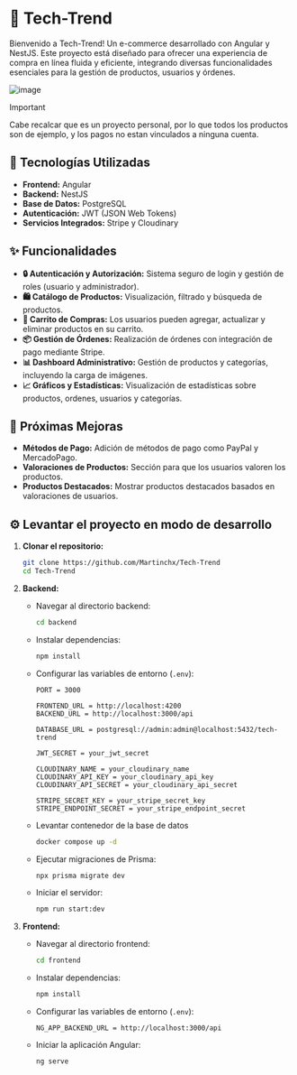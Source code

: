 # 🛒 Tech-Trend

Bienvenido a Tech-Trend! Un e-commerce desarrollado con Angular y NestJS. Este proyecto está diseñado para ofrecer una experiencia de compra en línea fluida y eficiente, integrando diversas funcionalidades esenciales para la gestión de productos, usuarios y órdenes.

![image](https://github.com/user-attachments/assets/b7d16805-6104-4c92-bfc9-2af1fcac664d)

> [!IMPORTANT]
> Cabe recalcar que es un proyecto personal, por lo que todos los productos son de ejemplo, y los pagos no estan vinculados a ninguna cuenta.

## 🚀 Tecnologías Utilizadas

- **Frontend:** Angular
- **Backend:** NestJS
- **Base de Datos:** PostgreSQL
- **Autenticación:** JWT (JSON Web Tokens)
- **Servicios Integrados:** Stripe y Cloudinary

## ✨ Funcionalidades

- **🔒 Autenticación y Autorización:** Sistema seguro de login y gestión de roles (usuario y administrador).
- **🛍️ Catálogo de Productos:** Visualización, filtrado y búsqueda de productos.
- **🛒 Carrito de Compras:** Los usuarios pueden agregar, actualizar y eliminar productos en su carrito.
- **📦 Gestión de Órdenes:** Realización de órdenes con integración de pago mediante Stripe.
- **📊 Dashboard Administrativo:** Gestión de productos y categorías, incluyendo la carga de imágenes.
- **📈 Gráficos y Estadísticas:** Visualización de estadísticas sobre productos, ordenes, usuarios y categorías.

## 🚧 Próximas Mejoras

- **Métodos de Pago:** Adición de métodos de pago como PayPal y MercadoPago.
- **Valoraciones de Productos:** Sección para que los usuarios valoren los productos.
- **Productos Destacados:** Mostrar productos destacados basados en valoraciones de usuarios.

## ⚙️ Levantar el proyecto en modo de desarrollo

1. **Clonar el repositorio:**

   ```bash
   git clone https://github.com/Martinchx/Tech-Trend
   cd Tech-Trend
   ```

2. **Backend:**

   - Navegar al directorio backend:
     ```bash
     cd backend
     ```
   - Instalar dependencias:
     ```bash
     npm install
     ```
   - Configurar las variables de entorno (`.env`):

     ```env
     PORT = 3000

     FRONTEND_URL = http://localhost:4200
     BACKEND_URL = http://localhost:3000/api

     DATABASE_URL = postgresql://admin:admin@localhost:5432/tech-trend

     JWT_SECRET = your_jwt_secret

     CLOUDINARY_NAME = your_cloudinary_name
     CLOUDINARY_API_KEY = your_cloudinary_api_key
     CLOUDINARY_API_SECRET = your_cloudinary_api_secret

     STRIPE_SECRET_KEY = your_stripe_secret_key
     STRIPE_ENDPOINT_SECRET = your_stripe_endpoint_secret
     ```

   - Levantar contenedor de la base de datos
     ```bash
     docker compose up -d
     ```
   - Ejecutar migraciones de Prisma:
     ```bash
     npx prisma migrate dev
     ```
   - Iniciar el servidor:
     ```bash
     npm run start:dev
     ```

3. **Frontend:**
   - Navegar al directorio frontend:
     ```bash
     cd frontend
     ```
   - Instalar dependencias:
     ```bash
     npm install
     ```
   - Configurar las variables de entorno (`.env`):
     ```env
     NG_APP_BACKEND_URL = http://localhost:3000/api
     ```
   - Iniciar la aplicación Angular:
     ```bash
     ng serve
     ```
